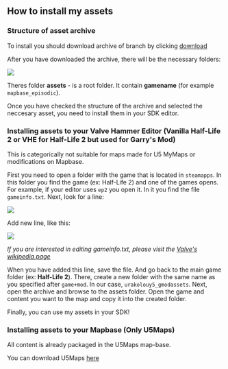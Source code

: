 ## How to install my assets

### Structure of asset archive

To install you should download archive of branch by clicking [download](https://github.com/URAKOLOUY5/SourceMaps/archive/master.zip)

After you have downloaded the archive, there will be the necessary folders:

![](https://cdn.discordapp.com/attachments/619231812987650059/701137988771643402/unknown.png)

Theres folder **assets** - is a root folder. It contain **gamename** (for example `mapbase_episodic`). 



Once you have checked the structure of the archive and selected the neccesary asset, you need to install them in your SDK editor. 

### Installing assets to your Valve Hammer Editor (Vanilla Half-Life 2 or VHE for Half-Life 2 but used for Garry's Mod)

This is categorically not suitable for maps made for U5 MyMaps or modifications on Mapbase.

First you need to open a folder with the game that is located in `steamapps`. In this folder you find the game (ex: Half-Life 2) and one of the games opens. For example, if your editor uses `ep2` you open it. In it you find the file `gameinfo.txt`.  Next, look for a line:

![](https://cdn.discordapp.com/attachments/619231812987650059/665629168066887703/unknown.png)

Add new line, like this:

![](https://cdn.discordapp.com/attachments/619231812987650059/665629503338315776/unknown.png)

*If you are interested in editing gameinfo.txt, please visit the [Valve's wikipedia page](https://developer.valvesoftware.com/wiki/Gameinfo.txt)*

When you have added this line, save the file. And go back to the main game folder (ex: **Half-Life 2**).
There, create a new folder with the same name as you specified after `game+mod`. In our case, `urakolouy5_gmodassets`. Next, open the archive and browse to the assets folder. Open the game and content you want to the map and copy it into the created folder.

Finally, you can use my assets in your SDK!

### Installing assets to your Mapbase (Only U5Maps)


All content is already packaged in the U5Maps map-base.

You can download U5Maps [here](https://github.com/URAKOLOUY5/mapbase_u5_base/releases)

